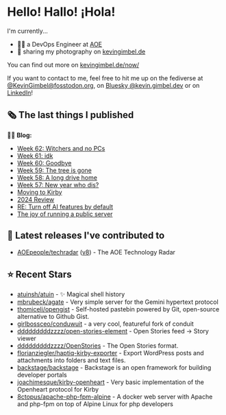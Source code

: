 # Hello! Hallo! ¡Hola!

I'm currently...
- 👨‍💻 a DevOps Engineer at [AOE](https://aoe.com)
- 📸 sharing my photography on [kevingimbel.de](https://kevingimbel.de/photography)

You can find out more on [kevingimbel.de/now/](https://kevingimbel.de/now/)

If you want to contact to me, feel free to hit me up on the fediverse at [@KevinGimbel@fosstodon.org](https://fosstodon.org/@KevinGimbel), on [Bluesky @kevin.gimbel.dev](https://bsky.app/profile/kevin.gimbel.dev) or on [LinkedIn](https://www.linkedin.com/in/kevingimbel/)!

## 🗞 The last things I published

🧑‍💻 **Blog:**

- [Week 62: Witchers and no PCs](https://kevingimbel.de/blog/week-62-witchers-and-no-pcs)
- [Week 61: idk](https://kevingimbel.de/blog/week-61-idk)
- [Week 60: Goodbye](https://kevingimbel.de/blog/week-60-goodbye)
- [Week 59: The tree is gone](https://kevingimbel.de/blog/week-59)
- [Week 58: A long drive home](https://kevingimbel.de/blog/week-58-a-long-drive-home)
- [Week 57: New year who dis?](https://kevingimbel.de/blog/week-57-new-year-who-dis)
- [Moving to Kirby](https://kevingimbel.de/blog/moving-to-kirby)
- [2024 Review](https://kevingimbel.de/blog/2024-review)
- [RE: Turn off AI features by default](https://kevingimbel.de/blog/re-turn-off-ai-features-by-default)
- [The joy of running a public server](https://kevingimbel.de/blog/the-joy-of-running-a-public-server)

## 🔭 Latest releases I've contributed to

- [AOEpeople/techradar](https://github.com/AOEpeople/techradar) ([v8](https://github.com/AOEpeople/techradar/releases/tag/v8)) - The AOE Technology Radar

## ⭐ Recent Stars

- [atuinsh/atuin](https://github.com/atuinsh/atuin) - ✨ Magical shell history
- [mbrubeck/agate](https://github.com/mbrubeck/agate) - Very simple server for the Gemini hypertext protocol
- [thomiceli/opengist](https://github.com/thomiceli/opengist) - Self-hosted pastebin powered by Git, open-source alternative to Github Gist.
- [girlbossceo/conduwuit](https://github.com/girlbossceo/conduwuit) - a very cool, featureful fork of conduit
- [dddddddddzzzz/open-stories-element](https://github.com/dddddddddzzzz/open-stories-element) - Open Stories feed → Story viewer
- [dddddddddzzzz/OpenStories](https://github.com/dddddddddzzzz/OpenStories) - The Open Stories format.
- [florianziegler/haptiq-kirby-exporter](https://github.com/florianziegler/haptiq-kirby-exporter) - Export WordPress posts and attachments into folders and text files.
- [backstage/backstage](https://github.com/backstage/backstage) - Backstage is an open framework for building developer portals
- [joachimesque/kirby-openheart](https://github.com/joachimesque/kirby-openheart) - Very basic implementation of the Openheart protocol for Kirby
- [8ctopus/apache-php-fpm-alpine](https://github.com/8ctopus/apache-php-fpm-alpine) - A docker web server with Apache and php-fpm on top of Alpine Linux for php developers

